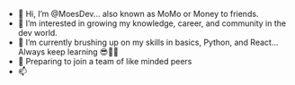 - 👋 Hi, I’m @MoesDev... also known as MoMo or Money to friends.
- 👀 I’m interested in growing my knowledge, career, and community in the dev world.
- 🌱 I’m currently brushing up on my skills in basics, Python, and React... Always keep learning 😎🧑‍🎓
- 💞️ Preparing to join a team of like minded peers
- 📫 

<!---
MoesDev/MoesDev is a ✨ special ✨ repository because its `README.md` (this file) appears on your GitHub profile.
You can click the Preview link to take a look at your changes.
--->
